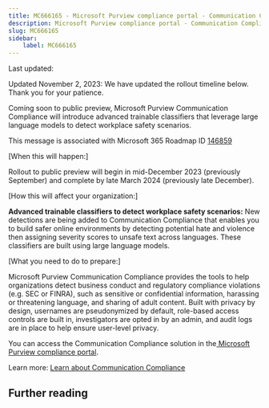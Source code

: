 ```yaml
---
title: MC666165 - Microsoft Purview compliance portal - Communication Compliance Advanced trainable classifiers to detect workplace safety
description: Microsoft Purview compliance portal - Communication Compliance Advanced trainable classifiers to detect workplace safety
slug: MC666165
sidebar:
    label: MC666165
---
```



Last updated: 

<p style="">Updated November 2, 2023: We have updated the rollout timeline below. Thank you for your patience.</p><p style="">Coming soon to public preview, Microsoft Purview Communication Compliance will introduce advanced trainable classifiers that leverage large language models to detect workplace safety scenarios.&nbsp;<br></p>
<p>This message is associated with Microsoft 365 Roadmap ID <a href="https://www.microsoft.com/microsoft-365/roadmap?filters=&amp;searchterms=146859" target="_blank">146859</a></p>
<p>[When this will happen:]</p><p>Rollout to public preview will begin in mid-December 2023 (previously September) and complete by late March 2024 (previously late December).&nbsp;</p>

<p>[How this will affect your organization:]</p>

<p><b>Advanced trainable classifiers to detect workplace safety scenarios:</b>  New detections are being added to Communication Compliance that enables you to build safer online environments by detecting potential hate and violence then assigning severity scores to unsafe text across languages. These classifiers are built using large language models.&nbsp;</p>
<p>[What you need to do to prepare:]</p>
<p>Microsoft Purview Communication Compliance provides the tools to help organizations detect business conduct and regulatory compliance violations (e.g. SEC or FINRA), such as sensitive or confidential information, harassing or threatening language, and sharing of adult content. Built with privacy by design, usernames are pseudonymized by default, role-based access controls are built in, investigators are opted in by an admin, and audit logs are in place to help ensure user-level privacy. </p><p>You can access the Communication Compliance solution in the<a href="https://sip.compliance.microsoft.com/homepage" target="_blank"> Microsoft Purview compliance portal</a>. &nbsp;</p><p>Learn more: <a href="https://learn.microsoft.com/purview/communication-compliance?view=o365-worldwide" target="_blank">Learn about Communication Compliance</a>  &nbsp;</p>

## Further reading
